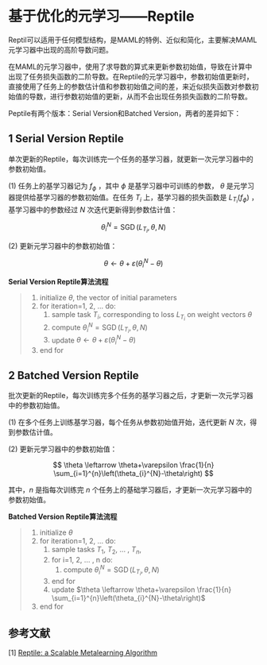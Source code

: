 # 基于优化的元学习——Reptile

Reptil可以适用于任何模型结构，是MAML的特例、近似和简化，主要解决MAML元学习器中出现的高阶导数问题。

在MAML的元学习器中，使用了求导数的算式来更新参数初始值，导致在计算中出现了任务损失函数的二阶导数。在Reptile的元学习器中，参数初始值更新时，直接使用了任务上的参数估计值和参数初始值之间的差，来近似损失函数对参数初始值的导数，进行参数初始值的更新，从而不会出现任务损失函数的二阶导数。

Peptile有两个版本：Serial Version和Batched Version，两者的差异如下：

## 1 Serial Version Reptile

单次更新的Reptile，每次训练完一个任务的基学习器，就更新一次元学习器中的参数初始值。

(1) 任务上的基学习器记为 $f_{\phi}$ ，其中 $\phi$ 是基学习器中可训练的参数， $\theta$ 是元学习器提供给基学习器的参数初始值。在任务 $T_{i}$ 上，基学习器的损失函数是 $L_{T_{i}}\left(f_{\phi}\right)$ ，基学习器中的参数经过 $N$ 次迭代更新得到参数估计值：

$$
\theta_{i}^{N}=\operatorname{SGD}\left(L_{T_{i}}, {\theta}, {N}\right)
$$

(2) 更新元学习器中的参数初始值：

$$
\theta \leftarrow \theta+\varepsilon\left(\theta_{i}^{N}-\theta\right)
$$

**Serial Version Reptile算法流程**

> 1. initialize $\theta$, the vector of initial parameters
> 2. for iteration=1, 2, ... do:
>       1. sample task $T_i$, corresponding to loss $L_{T_i}$ on weight vectors $\theta$
>       2. compute $\theta_{i}^{N}=\operatorname{SGD}\left(L_{T_{i}}, {\theta}, {N}\right)$
>       3. update $\theta \leftarrow \theta+\varepsilon\left(\theta_{i}^{N}-\theta\right)$
> 3. end for

## 2 Batched Version Reptile

批次更新的Reptile，每次训练完多个任务的基学习器之后，才更新一次元学习器中的参数初始值。

(1) 在多个任务上训练基学习器，每个任务从参数初始值开始，迭代更新 $N$ 次，得到参数估计值。

(2) 更新元学习器中的参数初始值：

$$
\theta \leftarrow \theta+\varepsilon \frac{1}{n} \sum_{i=1}^{n}\left(\theta_{i}^{N}-\theta\right)
$$

其中，$n$ 是指每次训练完 $n$ 个任务上的基础学习器后，才更新一次元学习器中的参数初始值。

**Batched Version Reptile算法流程**

> 1. initialize $\theta$
> 2. for iteration=1, 2, ... do:
>       1. sample tasks $T_1$, $T_2$, ... , $T_n$,
>       2. for i=1, 2, ... , n do:
>            1. compute $\theta_{i}^{N}=\operatorname{SGD}\left(L_{T_{i}}, {\theta}, {N}\right)$
>       3. end for
>       4. update $\theta \leftarrow \theta+\varepsilon \frac{1}{n} \sum_{i=1}^{n}\left(\theta_{i}^{N}-\theta\right)$
> 3. end for

## 参考文献
[1] [Reptile: a Scalable Metalearning Algorithm](https://arxiv.org/abs/1803.02999v1)